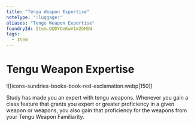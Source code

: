 ```yaml
---
title: "Tengu Weapon Expertise"
noteType: ":luggage:"
aliases: "Tengu Weapon Expertise"
foundryId: Item.QQDYOeKwV1m2bMDN
tags:
  - Item
---
```


# Tengu Weapon Expertise
![[icons-sundries-books-book-red-exclamation.webp|150]]

Study has made you an expert with tengu weapons. Whenever you gain a class feature that grants you expert or greater proficiency in a given weapon or weapons, you also gain that proficiency for the weapons from your Tengu Weapon Familiarity.
